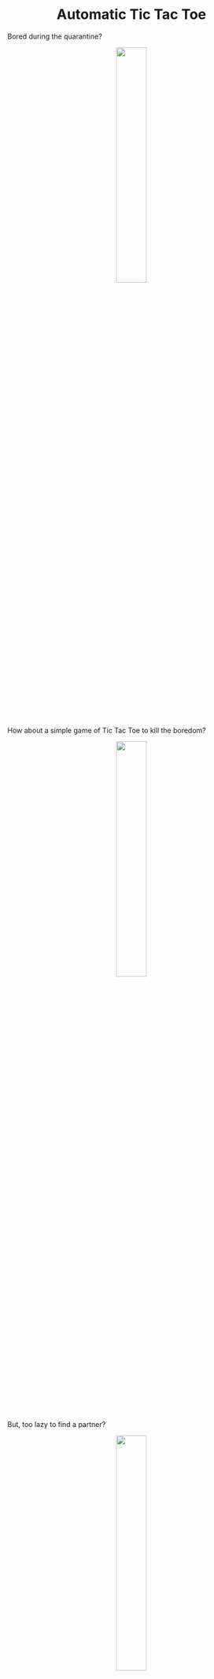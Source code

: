 <h1 align="center">Automatic Tic Tac Toe</h1>
Bored during the quarantine?
<p align = "center"><img src = "https://media.giphy.com/media/TlK63EI7rtUu9IAyxTW/giphy.gif" width = 35%></p>
How about a simple game of Tic Tac Toe to kill the boredom?
<p align = "center"><img src = "https://media.giphy.com/media/ZkAT3yRf0CMcE/giphy.gif" width = 35% ></p>
But, too lazy to find a partner?
<p align = "center"><img src = "https://media.giphy.com/media/xUOxfhvEZDM9VL7m7u/giphy.gif" width = 35%></p>
Well a simple algorithm known as min max, the beauty of React and some JS has got you covered!
<p align = "center"><img src = "https://media.giphy.com/media/d9BtFCitz3kljrLumQ/giphy.gif" width = 40%></p>

<h2 align="center">Wanna Give this a try?</h2>

- Go to [] and start playing!

<h2 align="center">Wondering how this works it!</h2>
<p align = "center"><img src = "https://media.giphy.com/media/JRUeMkrHnlIf2oE3Hs/giphy.gif" width = 40%></p>

- Clone this [repository](https://github.com/smaranjitghose/Auto_Tic_Tac_Toe)
- Move into the directory. ``cd Auto_Tic_Tac_Toe``
- Getting our dependencies, ``npm install``

<h2 align= "center"><b> Project Maintainers</b></h2>

<p align="center">
<img width=20% src="https://avatars2.githubusercontent.com/u/46641503?v=4">&ensp;&ensp;&ensp;
<img width=20% src="https://avatars2.githubusercontent.com/u/40017559?v=4">
</p>

<a href="https://github.com/smaranjitghose">
<h4 align="center"><b>Smaranjit Ghose</b></a>&ensp;&ensp;&ensp;&ensp;&ensp;&ensp;&ensp;&ensp;&ensp;&ensp;&ensp;&ensp;&ensp;
<a href="https://github.com/anushbhatia"><b>Anush Bhatia</b></h4></a>

<a href="./Code_of_conduct.md"><h2 align= "center"><b> Code of Conduct</b></h2></a> 
<p align="center"><img width=35% src="https://media.giphy.com/media/qHRwTyhWIj4UU/200w_d.gif"></p>

<a href="./License.md"><h2 align= "center"><b> License</b></h2></a> 
<p align="center"><img width=35% src="https://media.giphy.com/media/xUPGcJGy8I928yIlAQ/giphy.gif"></p>


